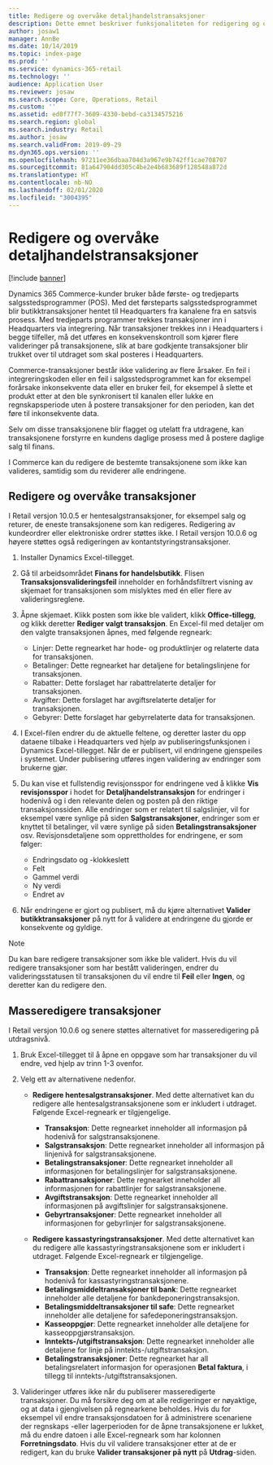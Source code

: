 ```yaml
---
title: Redigere og overvåke detaljhandelstransaksjoner
description: Dette emnet beskriver funksjonaliteten for redigering og overvåking av butikktransaksjoner.
author: josaw1
manager: AnnBe
ms.date: 10/14/2019
ms.topic: index-page
ms.prod: ''
ms.service: dynamics-365-retail
ms.technology: ''
audience: Application User
ms.reviewer: josaw
ms.search.scope: Core, Operations, Retail
ms.custom: ''
ms.assetid: ed0f77f7-3609-4330-bebd-ca3134575216
ms.search.region: global
ms.search.industry: Retail
ms.author: josaw
ms.search.validFrom: 2019-09-29
ms.dyn365.ops.version: ''
ms.openlocfilehash: 97211ee36dbaa704d3a967e9b742ff1cae708707
ms.sourcegitcommit: 81a647904dd305c4be2e4b683689f128548a872d
ms.translationtype: HT
ms.contentlocale: nb-NO
ms.lasthandoff: 02/01/2020
ms.locfileid: "3004395"
---
```

# <a name="edit-and-audit-retail-store-transactions"></a>Redigere og overvåke detaljhandelstransaksjoner

[!include [banner](includes/banner.md)]



Dynamics 365 Commerce-kunder bruker både første- og tredjeparts salgsstedsprogrammer (POS). Med det førsteparts salgsstedsprogrammet blir butikktransaksjoner hentet til Headquarters fra kanalene fra en satsvis prosess. Med tredjeparts programmer trekkes transaksjoner inn i Headquarters via integrering. Når transaksjoner trekkes inn i Headquarters i begge tilfeller, må det utføres en konsekvenskontroll som kjører flere valideringer på transaksjonene, slik at bare godkjente transaksjoner blir trukket over til utdraget som skal posteres i Headquarters. 

Commerce-transaksjoner består ikke validering av flere årsaker. En feil i integreringskoden eller en feil i salgsstedsprogrammet kan for eksempel forårsake inkonsekvente data eller en bruker feil, for eksempel å slette et produkt etter at den ble synkronisert til kanalen eller lukke en regnskapsperiode uten å postere transaksjoner for den perioden, kan det føre til inkonsekvente data.

Selv om disse transaksjonene blir flagget og utelatt fra utdragene, kan transaksjonene forstyrre en kundens daglige prosess med å postere daglige salg til finans.

I Commerce kan du redigere de bestemte transaksjonene som ikke kan valideres, samtidig som du reviderer alle endringene. 

## <a name="edit-and-audit-transactions"></a>Redigere og overvåke transaksjoner

I Retail versjon 10.0.5 er hentesalgstransaksjoner, for eksempel salg og returer, de eneste transaksjonene som kan redigeres. Redigering av kundeordrer eller elektroniske ordrer støttes ikke. I Retail versjon 10.0.6 og høyere støttes også redigeringen av kontantstyringstransaksjoner.

1. Installer Dynamics Excel-tillegget.

2. Gå til arbeidsområdet **Finans for handelsbutikk**. Flisen **Transaksjonsvalideringsfeil** inneholder en forhåndsfiltrert visning av skjemaet for transaksjonen som mislyktes med én eller flere av valideringsreglene.
 
3. Åpne skjemaet. Klikk posten som ikke ble validert, klikk **Office-tillegg**, og klikk deretter **Rediger valgt transaksjon**. En Excel-fil med detaljer om den valgte transaksjonen åpnes, med følgende regneark:

    - Linjer: Dette regnearket har hode- og produktlinjer og relaterte data for transaksjonen.
    - Betalinger: Dette regnearket har detaljene for betalingslinjene for transaksjonen.
    - Rabatter: Dette forslaget har rabattrelaterte detaljer for transaksjonen.
    - Avgifter: Dette forslaget har avgiftsrelaterte detaljer for transaksjonen.
    - Gebyrer: Dette forslaget har gebyrrelaterte data for transaksjonen.

4. I Excel-filen endrer du de aktuelle feltene, og deretter laster du opp dataene tilbake i Headquarters ved hjelp av publiseringsfunksjonen i Dynamics Excel-tillegget. Når de er publisert, vil endringene gjenspeiles i systemet. Under publisering utføres ingen validering av endringer som brukerne gjør.

5. Du kan vise et fullstendig revisjonsspor for endringene ved å klikke **Vis revisjonsspor** i hodet for **Detaljhandelstransaksjon** for endringer i hodenivå og i den relevante delen og posten på den riktige transaksjonssiden. Alle endringer som er relatert til salgslinjer, vil for eksempel være synlige på siden **Salgstransaksjoner**, endringer som er knyttet til betalinger, vil være synlige på siden **Betalingstransaksjoner** osv. Revisjonsdetaljene som opprettholdes for endringene, er som følger:

   - Endringsdato og -klokkeslett
   - Felt 
   - Gammel verdi
   - Ny verdi
   - Endret av

6. Når endringene er gjort og publisert, må du kjøre alternativet **Valider butikktransaksjoner** på nytt for å validere at endringene du gjorde er konsekvente og gyldige.

> [!NOTE]
> Du kan bare redigere transaksjoner som ikke ble validert. Hvis du vil redigere transaksjoner som har bestått valideringen, endrer du valideringsstatusen til transaksjonen du vil endre til **Feil** eller **Ingen**, og deretter kan du redigere den. 


## <a name="bulk-edit-transactions"></a>Masseredigere transaksjoner

I Retail versjon 10.0.6 og senere støttes alternativet for masseredigering på utdragsnivå. 

1. Bruk Excel-tillegget til å åpne en oppgave som har transaksjoner du vil endre, ved hjelp av trinn 1-3 ovenfor.

2. Velg ett av alternativene nedenfor.

    - **Redigere hentesalgstransaksjoner**. Med dette alternativet kan du redigere alle hentesalgstransaksjonene som er inkludert i utdraget. Følgende Excel-regneark er tilgjengelige.
    
       - **Transaksjon**: Dette regnearket inneholder all informasjon på hodenivå for salgstransaksjonene.
       - **Salgstransaksjon**: Dette regnearket inneholder all informasjon på linjenivå for salgstransaksjonene.
       - **Betalingstransaksjoner**: Dette regnearket inneholder all informasjonen for betalingslinjer for salgstransaksjonene.
       - **Rabattransaksjoner**: Dette regnearket inneholder all informasjonen for rabattlinjer for salgstransaksjonene.
       - **Avgiftstransaksjon**: Dette regnearket inneholder all informasjonen på avgiftslinjer for salgstransaksjonene.
       - **Gebyrtransaksjoner**: Dette regnearket inneholder all informasjonen for gebyrlinjer for salgstransaksjonene.

    - **Redigere kassastyringstransaksjoner**. Med dette alternativet kan du redigere alle kassastyringstransaksjonene som er inkludert i utdraget. Følgende Excel-regneark er tilgjengelige.
     
       - **Transaksjon**: Dette regnearket inneholder all informasjon på hodenivå for kassastyringstransaksjonene.
       - **Betalingsmiddeltransaksjoner til bank**: Dette regnearket inneholder alle detaljene for bankdeponeringstransaksjon.
       - **Betalingsmiddeltransaksjoner til safe**: Dette regnearket inneholder alle detaljene for safedeponeringstransaksjon.
       - **Kasseoppgjør**: Dette regnearket inneholder alle detaljene for kasseoppgjørstransaksjon.
       - **Inntekts-/utgiftstransaksjon**: Dette regnearket inneholder alle detaljene for linje på inntekts-/utgiftstransaksjon.
       - **Betalingstransaksjoner**: Dette regnearket har all betalingsrelatert informasjon for operasjonen **Betal faktura**, i tillegg til inntekts-/utgiftstransaksjonen.

3.  Valideringer utføres ikke når du publiserer masseredigerte transaksjoner. Du må forsikre deg om at alle redigeringer er nøyaktige, og at data i gjengivelsen på regnearkene beholdes. Hvis du for eksempel vil endre transaksjonsdatoen for å administrere scenariene der regnskaps -eller lagerperioden for de åpne transaksjonene er lukket, må du endre datoen i alle Excel-regneark som har kolonnen **Forretningsdato**. Hvis du vil validere transaksjoner etter at de er redigert, kan du bruke **Valider transaksjoner på nytt** på **Utdrag**-siden.

